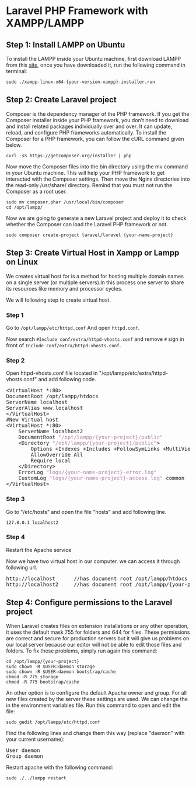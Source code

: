 # Laravel PHP Framework with XAMPP/LAMPP
## Step 1: Install LAMPP on Ubuntu
To install the LAMPP inside your Ubuntu machine, 
first download LAMPP from this [site](https://www.apachefriends.org/download.html), once you have downloaded it, run the following command in terminal:

`sudo ./xampp-linux-x64-{your-version-xampp}-installer.run`<br>

## Step 2: Create Laravel project
Composer is the dependency manager of the PHP framework. If you get the Composer installer inside your PHP framework, you don’t need to download and install related packages individually over and over. It can update, reload, and configure PHP frameworks automatically. To install the Composer for a PHP framework, you can follow the cURL command given below.

`curl -sS https://getcomposer.org/installer | php`

Now move the Composer files into the bin directory using the mv command in your Ubuntu machine. This will help your PHP framework to get interacted with the Composer settings. Then move the Nginx directories into the read-only /usr/share/ directory. Remind that you must not run the Composer as a root user.

`sudo mv composer.phar /usr/local/bin/composer`<br>
`cd /opt/lampp/`

Now we are going to generate a new Laravel project and deploy it to check whether the Composer can load the Laravel PHP framework or not.

`sudo composer create-project laravel/laravel {your-name-project}`

## Step 3: Create Virtual Host in Xampp or Lampp on Linux
We creates virtual host for is a method for hosting multiple domain names on a single server (or multiple servers).In this process one server to share its resources like memory and processor cycles.

We will following step to create virtual host.

### Step 1
Go to `/opt/lampp/etc/httpd.conf` And open `httpd.conf`.

Now search `#Include conf/extra/httpd-vhosts.conf` and remove `#` sign in front of `Include conf/extra/httpd-vhosts.conf`.

### Step 2
Open httpd-vhosts.conf file located in "/opt/lampp/etc/extra/httpd-vhosts.conf" and add following code.

<pre>
&lt;VirtualHost *:80&gt;
DocumentRoot /opt/lampp/htdocs
ServerName localhost
ServerAlias www.localhost
&lt;/VirtualHost&gt;
#New Virtual host
&lt;VirtualHost *:80&gt;
    ServerName localhost2
    DocumentRoot <font color="#AD7FA8">&quot;/opt/lampp/{your-project}/public&quot;</font>
    &lt;Directory <font color="#AD7FA8">&quot;/opt/lampp/{your-project}/public&quot;</font>&gt;
        Options +Indexes +Includes +FollowSymLinks +MultiViews
        AllowOverride All
        Require local
    &lt;/Directory&gt;
    ErrorLog <font color="#AD7FA8">&quot;logs/{your-name-project}-error.log&quot;</font>
    CustomLog <font color="#AD7FA8">&quot;logs/{your-name-project}-access.log&quot;</font> common                              
&lt;/VirtualHost&gt;
</pre>
### Step 3
Go to "/etc/hosts" and open the file "hosts" and add following line.

`127.0.0.1 localhost2`<br/>

### Step 4
Restart the Apache service

Now we have two virtual host in our computer. we can access it through following url.
<pre>
http://localhost      //has document root /opt/lampp/htdocs
http://localhost2     //has document root /opt/lampp/{your-project}/public 
</pre>
## Step 4: Configure permissions to the Laravel project
When Laravel creates files on extension installations or any other operation, it uses the default mask 755 for folders and 644 for files. These permissions are correct and secure for production servers but it will give us problems on our local server because our editor will not be able to edit those files and folders. To fix these problems, simply run again this command:

`cd /opt/lampp/{your-project}`<br/>
`sudo chown -R $USER:daemon storage`<br/>
`sudo chown -R $USER:daemon bootstrap/cache`<br/>
`chmod -R 775 storage`<br/>
`chmod -R 775 bootstrap/cache`<br/>

An other option is to configure the default Apache owner and group. For all new files created by the server these settings are used. We can change the in the environment variables file. Run this command to open and edit the file:

`sudo gedit /opt/lampp/etc/httpd.conf`<br/>

Find the following lines and change them this way (replace "daemon" with your current username):
<pre>
User daemon
Group daemon
</pre>
Restart apache with the following command:

`sudo ./../lampp restart`
